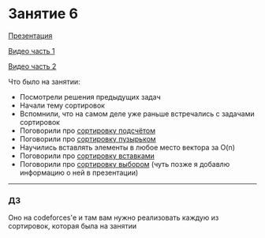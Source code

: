 # Занятие 6

[Презентация](sorts_0.pdf)

[Видео часть 1](https://youtu.be/q4Em3jYPT6M)

[Видео часть 2](https://youtu.be/zLUWXsrFQvA)

Что было на занятии:

* Посмотрели решения предыдущих задач
* Начали тему сортировок
* Вспомнили, что на самом деле уже раньше встречались с задачами сортировок
* Поговорили про [сортировку подсчётом](http://neerc.ifmo.ru/wiki/index.php?title=%D0%A1%D0%BE%D1%80%D1%82%D0%B8%D1%80%D0%BE%D0%B2%D0%BA%D0%B0_%D0%BF%D0%BE%D0%B4%D1%81%D1%87%D1%91%D1%82%D0%BE%D0%BC)
* Поговорили про [сортировку пузырьком](https://neerc.ifmo.ru/wiki/index.php?title=%D0%A1%D0%BE%D1%80%D1%82%D0%B8%D1%80%D0%BE%D0%B2%D0%BA%D0%B0_%D0%BF%D1%83%D0%B7%D1%8B%D1%80%D1%8C%D0%BA%D0%BE%D0%BC)
* Научились вставлять элементы в любое место вектора за O(n)
* Поговорили про [сортировку вставками](https://neerc.ifmo.ru/wiki/index.php?title=%D0%A1%D0%BE%D1%80%D1%82%D0%B8%D1%80%D0%BE%D0%B2%D0%BA%D0%B0_%D0%B2%D1%81%D1%82%D0%B0%D0%B2%D0%BA%D0%B0%D0%BC%D0%B8)
* Поговорили про [сортировку выбором](https://neerc.ifmo.ru/wiki/index.php?title=%D0%A1%D0%BE%D1%80%D1%82%D0%B8%D1%80%D0%BE%D0%B2%D0%BA%D0%B0_%D0%B2%D1%8B%D0%B1%D0%BE%D1%80%D0%BE%D0%BC) (чуть позже я добавлю информацию о ней в презентации)

---
### ДЗ
Оно на codeforces'е и там вам нужно реализовать каждую из сортировок, которая была на занятии
